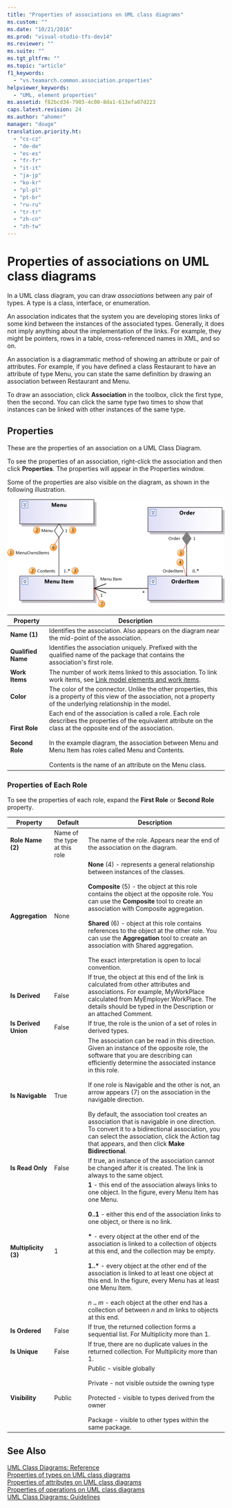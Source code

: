 ```yaml
---
title: "Properties of associations on UML class diagrams"
ms.custom: ""
ms.date: "10/21/2016"
ms.prod: "visual-studio-tfs-dev14"
ms.reviewer: ""
ms.suite: ""
ms.tgt_pltfrm: ""
ms.topic: "article"
f1_keywords: 
  - "vs.teamarch.common.association.properties"
helpviewer_keywords: 
  - "UML, element properties"
ms.assetid: f82bcd34-7903-4c00-8da1-613efa07d223
caps.latest.revision: 24
ms.author: "ahomer"
manager: "douge"
translation.priority.ht: 
  - "cs-cz"
  - "de-de"
  - "es-es"
  - "fr-fr"
  - "it-it"
  - "ja-jp"
  - "ko-kr"
  - "pl-pl"
  - "pt-br"
  - "ru-ru"
  - "tr-tr"
  - "zh-cn"
  - "zh-tw"
---
```

# Properties of associations on UML class diagrams
In a UML class diagram, you can draw *associations* between any pair of types. A type is a class, interface, or enumeration.  
  
 An association indicates that the system you are developing stores links of some kind between the instances of the associated types. Generally, it does not imply anything about the implementation of the links. For example, they might be pointers, rows in a table, cross-referenced names in XML, and so on.  
  
 An association is a diagrammatic method of showing an attribute or pair of attributes. For example, if you have defined a class Restaurant to have an attribute of type Menu, you can state the same definition by drawing an association between Restaurant and Menu.  
  
 To draw an association, click **Association** in the toolbox, click the first type, then the second. You can click the same type two times to show that instances can be linked with other instances of the same type.  
  
## Properties  
 These are the properties of an association on a UML Class Diagram.  
  
 To see the properties of an association, right-click the association and then click **Properties**. The properties will appear in the Properties window.  
  
 Some of the properties are also visible on the diagram, as shown in the following illustration.  
  
 ![Properties on assocations](../modeling/media/uml_classprop.png "UML_ClassProp")  
  
|**Property**|Description|  
|------------------|-----------------|  
|**Name (1)**|Identifies the association. Also appears on the diagram near the mid-point of the association.|  
|**Qualified Name**|Identifies the association uniquely. Prefixed with the qualified name of the package that contains the association's first role.|  
|**Work Items**|The number of work items linked to this association. To link work items, see [Link model elements and work items](../modeling/link-model-elements-and-work-items.md).|  
|**Color**|The color of the connector. Unlike the other properties, this is a property of this view of the association, not a property of the underlying relationship in the model.|  
|**First Role**<br /><br /> **Second Role**|Each end of the association is called a role. Each role describes the properties of the equivalent attribute on the class at the opposite end of the association.<br /><br /> In the example diagram, the association between Menu and Menu Item has roles called Menu and Contents.<br /><br /> Contents is the name of an attribute on the Menu class.|  
  
### Properties of Each Role  
 To see the properties of each role, expand the **First Role** or **Second Role** property.  
  
|**Property**|**Default**|Description|  
|------------------|-----------------|-----------------|  
|**Role Name (2)**|Name of the type at this role|The name of the role. Appears near the end of the association on the diagram.|  
|**Aggregation**|None|**None** (4) - represents a general relationship between instances of the classes.<br /><br /> **Composite** (5) - the object at this role contains the object at the opposite role. You can use the **Composite** tool to create an association with Composite aggregation.<br /><br /> **Shared** (6) - object at this role contains references to the object at the other role. You can use the **Aggregation** tool to create an association with Shared aggregation.<br /><br /> The exact interpretation is open to local convention.|  
|**Is Derived**|False|If true, the object at this end of the link is calculated from other attributes and associations. For example, MyWorkPlace calculated from MyEmployer.WorkPlace. The details should be typed in the Description or an attached Comment.|  
|**Is Derived Union**|False|If true, the role is the union of a set of roles in derived types.|  
|**Is Navigable**|True|The association can be read in this direction. Given an instance of the opposite role, the software that you are describing can efficiently determine the associated instance in this role.<br /><br /> If one role is Navigable and the other is not, an arrow appears (7) on the association in the navigable direction.<br /><br /> By default, the association tool creates an association that is navigable in one direction. To convert it to a bidirectional association, you can select the association, click the Action tag that appears, and then click **Make Bidirectional**.|  
|**Is Read Only**|False|If true, an instance of the association cannot be changed after it is created. The link is always to the same object.|  
|**Multiplicity (3)**|1|**1** - this end of the association always links to one object. In the figure, every Menu Item has one Menu.<br /><br /> **0..1** - either this end of the association links to one object, or there is no link.<br /><br /> **\*** - every object at the other end of the association is linked to a collection of objects at this end, and the collection may be empty.<br /><br /> **1..\*** - every object at the other end of the association is linked to at least one object at this end. In the figure, every Menu has at least one Menu Item.<br /><br /> *n* **..** *m* - each object at the other end has a collection of between *n* and *m* links to objects at this end.|  
|**Is Ordered**|False|If true, the returned collection forms a sequential list. For Multiplicity more than 1.|  
|**Is Unique**|False|If true, there are no duplicate values in the returned collection. For Multiplicity more than 1.|  
|**Visibility**|Public|Public - visible globally<br /><br /> Private - not visible outside the owning type<br /><br /> Protected - visible to types derived from the owner<br /><br /> Package - visible to other types within the same package.|  
  
## See Also  
 [UML Class Diagrams: Reference](../modeling/uml-class-diagrams--reference.md)   
 [Properties of types on UML class diagrams](../modeling/properties-of-types-on-uml-class-diagrams.md)   
 [Properties of attributes on UML class diagrams](../modeling/properties-of-attributes-on-uml-class-diagrams.md)   
 [Properties of operations on UML class diagrams](../modeling/properties-of-operations-on-uml-class-diagrams.md)   
 [UML Class Diagrams: Guidelines](../modeling/uml-class-diagrams--guidelines.md)